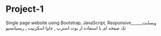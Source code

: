 # Project-1
Single page website using Bootstrap, JavaScript, Responsive,,,,,,,,,وبسایت تک صفحه ای با استفاده از بوت استرپ , جاوا اسکریپت , ریسپانسیو
